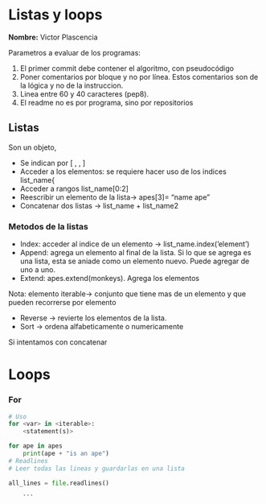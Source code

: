 # Listas y loops
__Nombre:__ Victor Plascencia


Parametros a evaluar de los programas:

1.  El primer commit debe contener el algoritmo, con pseudocódigo
2.  Poner comentarios por bloque y no por línea. Estos comentarios son de la lógica y no de la instruccion.
3.  Linea entre 60 y 40 caracteres (pep8).
4.  El readme no es por programa, sino por repositorios

## Listas

Son un objeto,

-   Se indican por [ , , ]
-   Acceder a los elementos: se requiere hacer uso de los indices list_name{
-   Acceder a rangos list_name[0:2]
-   Reescribir un elemento de la lista→ apes[3]= “name ape”
-   Concatenar dos listas → list_name + list_name2

### Metodos de la listas

-   Index: acceder al indice de un elemento → list_name.index(’element’)
-   Append: agrega un elemento al final de la lista. Si lo que se agrega es una lista, esta se aniade como un elemento nuevo. Puede agregar de uno a uno.
-   Extend: apes.extend(monkeys). Agrega los elementos

Nota: elemento iterable→ conjunto que tiene mas de un elemento y que pueden recorrerse por elemento

-   Reverse → revierte los elementos de la lista.
-   Sort → ordena alfabeticamente o numericamente

Si intentamos con concatenar

# Loops

### For

```python
# Uso
for <var> in <iterable>:
	<statement(s)>

for ape in apes
	print(ape + "is an ape")  
# Readlines
# Leer todas las lineas y guardarlas en una lista

all_lines = file.readlines()
	
	```